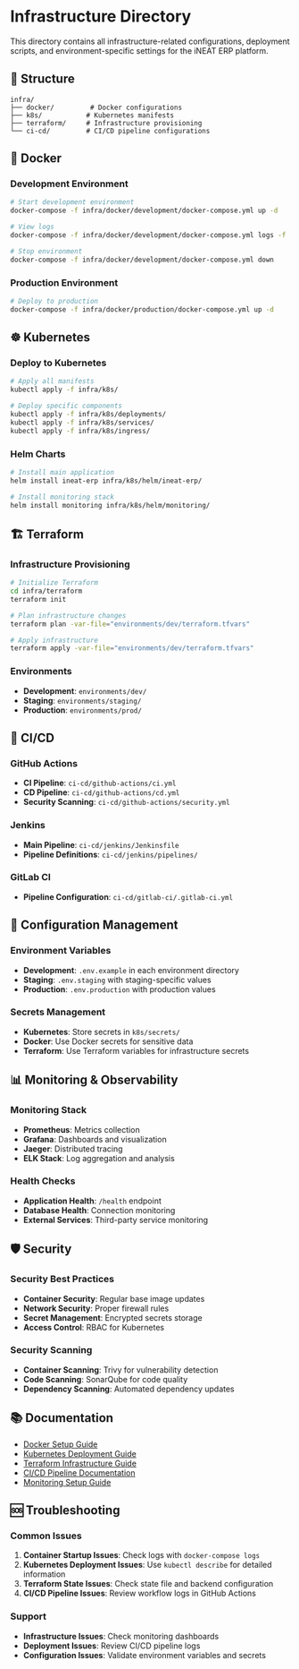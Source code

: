# Infrastructure Directory

This directory contains all infrastructure-related configurations, deployment scripts, and environment-specific settings for the iNEAT ERP platform.

## 📁 Structure

```
infra/
├── docker/         # Docker configurations
├── k8s/           # Kubernetes manifests
├── terraform/     # Infrastructure provisioning
└── ci-cd/         # CI/CD pipeline configurations
```

## 🐳 Docker

### Development Environment
```bash
# Start development environment
docker-compose -f infra/docker/development/docker-compose.yml up -d

# View logs
docker-compose -f infra/docker/development/docker-compose.yml logs -f

# Stop environment
docker-compose -f infra/docker/development/docker-compose.yml down
```

### Production Environment
```bash
# Deploy to production
docker-compose -f infra/docker/production/docker-compose.yml up -d
```

## ☸️ Kubernetes

### Deploy to Kubernetes
```bash
# Apply all manifests
kubectl apply -f infra/k8s/

# Deploy specific components
kubectl apply -f infra/k8s/deployments/
kubectl apply -f infra/k8s/services/
kubectl apply -f infra/k8s/ingress/
```

### Helm Charts
```bash
# Install main application
helm install ineat-erp infra/k8s/helm/ineat-erp/

# Install monitoring stack
helm install monitoring infra/k8s/helm/monitoring/
```

## 🏗️ Terraform

### Infrastructure Provisioning
```bash
# Initialize Terraform
cd infra/terraform
terraform init

# Plan infrastructure changes
terraform plan -var-file="environments/dev/terraform.tfvars"

# Apply infrastructure
terraform apply -var-file="environments/dev/terraform.tfvars"
```

### Environments
- **Development**: `environments/dev/`
- **Staging**: `environments/staging/`
- **Production**: `environments/prod/`

## 🚀 CI/CD

### GitHub Actions
- **CI Pipeline**: `ci-cd/github-actions/ci.yml`
- **CD Pipeline**: `ci-cd/github-actions/cd.yml`
- **Security Scanning**: `ci-cd/github-actions/security.yml`

### Jenkins
- **Main Pipeline**: `ci-cd/jenkins/Jenkinsfile`
- **Pipeline Definitions**: `ci-cd/jenkins/pipelines/`

### GitLab CI
- **Pipeline Configuration**: `ci-cd/gitlab-ci/.gitlab-ci.yml`

## 🔧 Configuration Management

### Environment Variables
- **Development**: `.env.example` in each environment directory
- **Staging**: `.env.staging` with staging-specific values
- **Production**: `.env.production` with production values

### Secrets Management
- **Kubernetes**: Store secrets in `k8s/secrets/`
- **Docker**: Use Docker secrets for sensitive data
- **Terraform**: Use Terraform variables for infrastructure secrets

## 📊 Monitoring & Observability

### Monitoring Stack
- **Prometheus**: Metrics collection
- **Grafana**: Dashboards and visualization
- **Jaeger**: Distributed tracing
- **ELK Stack**: Log aggregation and analysis

### Health Checks
- **Application Health**: `/health` endpoint
- **Database Health**: Connection monitoring
- **External Services**: Third-party service monitoring

## 🛡️ Security

### Security Best Practices
- **Container Security**: Regular base image updates
- **Network Security**: Proper firewall rules
- **Secret Management**: Encrypted secrets storage
- **Access Control**: RBAC for Kubernetes

### Security Scanning
- **Container Scanning**: Trivy for vulnerability detection
- **Code Scanning**: SonarQube for code quality
- **Dependency Scanning**: Automated dependency updates

## 📚 Documentation

- [Docker Setup Guide](docker/README.md)
- [Kubernetes Deployment Guide](k8s/README.md)
- [Terraform Infrastructure Guide](terraform/README.md)
- [CI/CD Pipeline Documentation](ci-cd/README.md)
- [Monitoring Setup Guide](../../docs/deployment/monitoring.md)

## 🆘 Troubleshooting

### Common Issues
1. **Container Startup Issues**: Check logs with `docker-compose logs`
2. **Kubernetes Deployment Issues**: Use `kubectl describe` for detailed information
3. **Terraform State Issues**: Check state file and backend configuration
4. **CI/CD Pipeline Issues**: Review workflow logs in GitHub Actions

### Support
- **Infrastructure Issues**: Check monitoring dashboards
- **Deployment Issues**: Review CI/CD pipeline logs
- **Configuration Issues**: Validate environment variables and secrets
